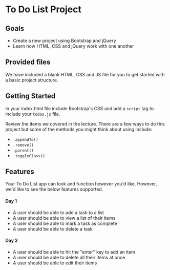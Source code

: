 # To Do List Project


## Goals
* Create a new project using Bootstrap and jQuery
* Learn how HTML, CSS and jQuery work with one another


## Provided files
We have included a blank HTML, CSS and JS file for you to get started with a basic project structure.

## Getting Started

In your index.html file include Bootstrap's CSS and add a <code>script</code> tag to include your <code>todos.js</code> file.

Review the items we covered in the lecture. There are a few ways to do this project but some of the methods you might think about using include:

* <code>.appendTo()</code>
* <code>.remove()</code>
* <code>.parent()</code>
* <code>.toggleClass()</code>

## Features

Your To Do List app can look and function however you'd like. However, we'd like to see the below features supported.
#### Day 1
* A user should be able to add a task to a list
* A user should be able to view a list of their items
* A user should be able to mark a task as complete
* A user should be able to delete a task

#### Day 2
* A user should be able to hit the "enter" key to add an item
* A user should be able to delete all their items at once
* A user should be able to edit their items